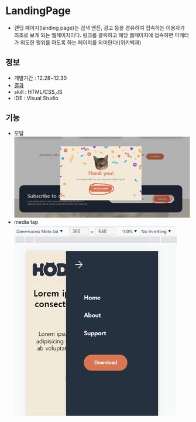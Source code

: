 # LandingPage
- 랜딩 페이지(landing page)는 검색 엔진, 광고 등을 경유하여 접속하는 이용자가 최초로 보게 되는 웹페이지이다. 링크를 클릭하고 해당 웹페이지에 접속하면 마케터가 의도한 행위를 하도록 하는 페이지를 의미한다!(위키백과)
## 정보
* 개발기간 : 12.28~12.30
* [결과](https://jinyun3075.github.io/LandingPage/)
* skill : HTML/CSS,JS
* IDE : Visual Studio
## 기능
* 모달 <br/>
![img](modal.png)
* media tap <br/>
![img](tap.png)

